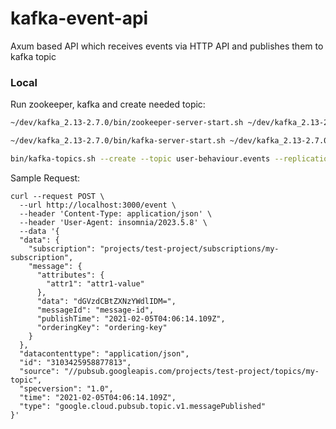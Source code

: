 # kafka-event-api

Axum based API which receives events via HTTP API and publishes them to kafka topic

### Local 

Run zookeeper, kafka and create needed topic:
```bash
~/dev/kafka_2.13-2.7.0/bin/zookeeper-server-start.sh ~/dev/kafka_2.13-2.7.0/config/zookeeper.properties

~/dev/kafka_2.13-2.7.0/bin/kafka-server-start.sh ~/dev/kafka_2.13-2.7.0/config/server.properties

bin/kafka-topics.sh --create --topic user-behaviour.events --replication-factor 1 --partitions 2 --zookeeper localhost:2181
```

Sample Request:
```
curl --request POST \
  --url http://localhost:3000/event \
  --header 'Content-Type: application/json' \
  --header 'User-Agent: insomnia/2023.5.8' \
  --data '{
  "data": {
    "subscription": "projects/test-project/subscriptions/my-subscription",
    "message": {
      "attributes": {
        "attr1": "attr1-value"
      },
      "data": "dGVzdCBtZXNzYWdlIDM=",
      "messageId": "message-id",
      "publishTime": "2021-02-05T04:06:14.109Z",
      "orderingKey": "ordering-key"
    }
  },
  "datacontenttype": "application/json",
  "id": "3103425958877813",
  "source": "//pubsub.googleapis.com/projects/test-project/topics/my-topic",
  "specversion": "1.0",
  "time": "2021-02-05T04:06:14.109Z",
  "type": "google.cloud.pubsub.topic.v1.messagePublished"
}'
```